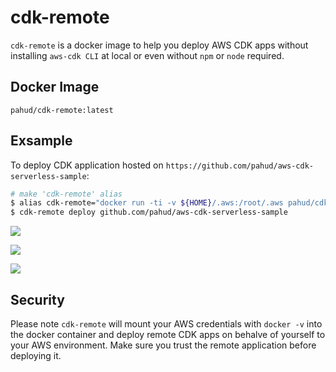 # cdk-remote

`cdk-remote` is a docker image to help you deploy AWS CDK apps without installing `aws-cdk CLI` at local or even without `npm` or `node` required.

## Docker Image

`pahud/cdk-remote:latest`

## Exsample

To deploy CDK application hosted on `https://github.com/pahud/aws-cdk-serverless-sample`:

```bash
# make 'cdk-remote' alias
$ alias cdk-remote="docker run -ti -v ${HOME}/.aws:/root/.aws pahud/cdk-remote"
$ cdk-remote deploy github.com/pahud/aws-cdk-serverless-sample
```

![](https://pbs.twimg.com/media/ERXH9RkUwAA-330?format=jpg&name=4096x4096)

![](https://pbs.twimg.com/media/ERXH9RmU4AAGsWS?format=jpg&name=4096x4096)

![](https://pbs.twimg.com/media/ERXH9RoUYAAfKbm?format=jpg&name=4096x4096)


## Security

Please note `cdk-remote` will mount your AWS credentials with `docker -v` into the docker container and deploy remote CDK apps on behalve of yourself to your AWS environment. Make sure you trust the remote application before deploying it.